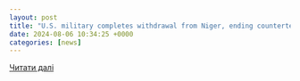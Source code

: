 ```yaml
---
layout: post
title: "U.S. military completes withdrawal from Niger, ending counterterrorism operations – www.israelhayom.com"
date: 2024-08-06 10:34:25 +0000
categories: [news]
---
```


[Читати далі](https://www.israelhayom.com/2024/08/06/u-s-military-completes-withdrawal-from-niger-ending-counterterrorism-operations/)
